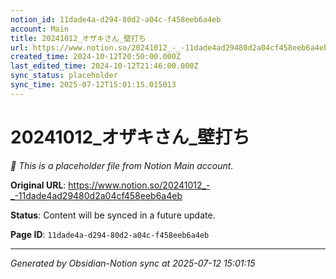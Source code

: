 ```yaml
---
notion_id: 11dade4a-d294-80d2-a04c-f458eeb6a4eb
account: Main
title: 20241012_オザキさん_壁打ち
url: https://www.notion.so/20241012_-_-11dade4ad29480d2a04cf458eeb6a4eb
created_time: 2024-10-12T20:50:00.000Z
last_edited_time: 2024-10-12T21:46:00.000Z
sync_status: placeholder
sync_time: 2025-07-12T15:01:15.015013
---
```


# 20241012_オザキさん_壁打ち

*🔄 This is a placeholder file from Notion Main account.*

**Original URL**: https://www.notion.so/20241012_-_-11dade4ad29480d2a04cf458eeb6a4eb

**Status**: Content will be synced in a future update.

**Page ID**: `11dade4a-d294-80d2-a04c-f458eeb6a4eb`

---

*Generated by Obsidian-Notion sync at 2025-07-12 15:01:15*
